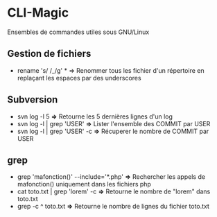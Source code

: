 CLI-Magic
=========

Ensembles de commandes utiles sous GNU/Linux
## Gestion de fichiers
 - rename 's/ /_/g' * => Renommer tous les fichier d'un répertoire en replaçant les espaces par des underscores

## Subversion
 - svn log -l 5 **=>** Retourne les 5 dernières lignes d'un log
 - svn log -l | grep 'USER' **=>** Lister l'ensemble des COMMIT par USER
 - svn log -l | grep 'USER' -c **=>** Récuperer le nombre de COMMIT par USER

## grep
 - grep 'mafonction()' --include='*.php' **=>** Rechercher les appels de mafonction() uniquement dans les fichiers php
 - cat toto.txt | grep 'lorem' -c **=>** Retourne le nombre de "lorem" dans toto.txt
 - grep -c ^ toto.txt **=>** Retourne le nombre de lignes du fichier toto.txt

